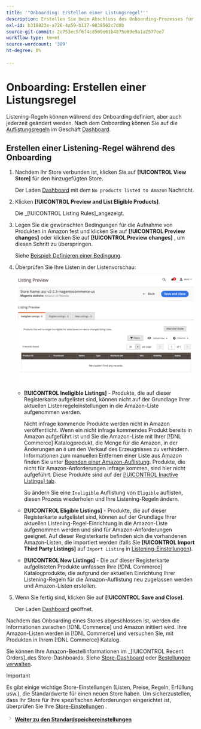 ```yaml
---
title: '"Onboarding: Erstellen einer Listungsregel'''
description: Erstellen Sie beim Abschluss des Onboarding-Prozesses für den Amazon-Verkaufskanal die anfänglichen Listening-Regeln zum Generieren von Amazon-Auflistungen für Ihre [!DNL Commerce] Produkte.
exl-id: b318823e-a726-4a59-b117-9838562c7d8b
source-git-commit: 2c753ec5f6f4cd509e61b4875e09e9a1a2577ee7
workflow-type: tm+mt
source-wordcount: '389'
ht-degree: 0%

---
```


# Onboarding: Erstellen einer Listungsregel

Listening-Regeln können während des Onboarding definiert, aber auch jederzeit geändert werden. Nach dem Onboarding können Sie auf die [Auflistungsregeln](./listing-rules.md) im Geschäft [Dashboard](./amazon-store-dashboard.md).

## Erstellen einer Listening-Regel während des Onboarding

1. Nachdem Ihr Store verbunden ist, klicken Sie auf **[!UICONTROL View Store]** für den hinzugefügten Store.

   Der Laden [Dashboard](./amazon-store-dashboard.md) mit dem `No products listed to Amazon` Nachricht.

1. Klicken **[!UICONTROL Preview and List Eligible Products]**.

   Die _[!UICONTROL Listing Rules]_angezeigt.

1. Legen Sie die gewünschten Bedingungen für die Aufnahme von Produkten in Amazon fest und klicken Sie auf **[!UICONTROL Preview changes]** oder klicken Sie auf **[!UICONTROL Preview changes]** , um diesen Schritt zu überspringen.

   Siehe [Beispiel: Definieren einer Bedingung](./ob-define-condition-example.md).

1. Überprüfen Sie Ihre Listen in der Listenvorschau:

   ![Listenvorschau](assets/amazon-ob-listing-preview.png)

   - **[!UICONTROL Ineligible Listings]** - Produkte, die auf dieser Registerkarte aufgelistet sind, können nicht auf der Grundlage Ihrer aktuellen Listenregeleinstellungen in die Amazon-Liste aufgenommen werden.

      Nicht infrage kommende Produkte werden nicht in Amazon veröffentlicht. Wenn ein nicht infrage kommendes Produkt bereits in Amazon aufgeführt ist und Sie die Amazon-Liste mit Ihrer [!DNL Commerce] Katalogprodukt, die Menge für die Amazon, in der Änderungen an `0` um den Verkauf des Erzeugnisses zu verhindern. Informationen zum manuellen Entfernen einer Liste aus Amazon finden Sie unter [Beenden einer Amazon-Auflistung](./end-listings-manually.md). Produkte, die nicht für Amazon-Anforderungen infrage kommen, sind hier nicht aufgeführt. Diese Produkte sind auf der [[!UICONTROL Inactive Listings] tab](./inactive-listings.md).

      So ändern Sie eine `Ineligible` Auflistung von `Eligible` auflisten, diesen Prozess wiederholen und Ihre Listening-Regeln ändern.

   - **[!UICONTROL Eligible Listings]** - Produkte, die auf dieser Registerkarte aufgelistet sind, können auf der Grundlage Ihrer aktuellen Listening-Regel-Einrichtung in die Amazon-Liste aufgenommen werden und sind für Amazon-Anforderungen geeignet. Auf dieser Registerkarte befinden sich die vorhandenen Amazon-Listen, die importiert werden (falls Sie **[!UICONTROL Import Third Party Listings]** auf `Import Listing` in [Listening-Einstellungen](./listing-settings.md)).

   - **[!UICONTROL New Listings]** - Die auf dieser Registerkarte aufgelisteten Produkte umfassen Ihre [!DNL Commerce] Katalogprodukte, die aufgrund der aktuellen Einrichtung Ihrer Listening-Regeln für die Amazon-Auflistung neu zugelassen werden und Amazon-Listen erstellen.

1. Wenn Sie fertig sind, klicken Sie auf **[!UICONTROL Save and Close]**.

   Der Laden [Dashboard](./amazon-store-dashboard.md) geöffnet.

Nachdem das Onboarding eines Stores abgeschlossen ist, werden die Informationen zwischen [!DNL Commerce] und Amazon initiiert wird. Ihre Amazon-Listen werden in [!DNL Commerce] und versuchen Sie, mit Produkten in Ihrem [!DNL Commerce] Katalog.

Sie können Ihre Amazon-Bestellinformationen im _[!UICONTROL Recent Orders]_des Store-Dashboards. Siehe [Store-Dashboard](./amazon-store-dashboard.md) oder [Bestellungen verwalten](./managing-orders.md).

>[!IMPORTANT]
>
>Es gibt einige wichtige Store-Einstellungen (Listen, Preise, Regeln, Erfüllung usw.), die Standardwerte für einen neuen Store haben. Um sicherzustellen, dass Ihr Store für Ihre spezifischen Anforderungen eingerichtet ist, überprüfen Sie Ihre [Store-Einstellungen](./default-store-settings.md) .

![Nächstes Symbol](assets/btn-next.png) [**Weiter zu den Standardspeichereinstellungen**](./default-store-settings.md)
